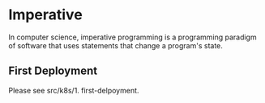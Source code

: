 # Imperative

In computer science, imperative programming is a programming paradigm of software that uses statements that change a program's state.

## First Deployment

Please see src/k8s/1. first-delpoyment.
